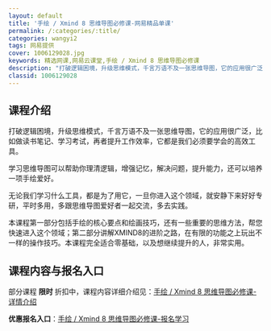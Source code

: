 ```yaml
---
layout: default
title: '手绘 / Xmind 8 思维导图必修课-网易精品单课'
permalink: /:categories/:title/
categories: wangyi2
tags: 网易提供
cover: 1006129028.jpg
keywords: 精选网课,网易云课堂,手绘 / Xmind 8 思维导图必修课
description: "打破逻辑困境，升级思维模式，千言万语不及一张思维导图，它的应用很广泛，比如做读书笔记、学习考试，再者提升工作效率，它都是我们必须要学会的高效工具。学习思维导图可以帮助你理清逻辑，增强记忆，解"
classid: 1006129028
---
```


## 课程介绍

打破逻辑困境，升级思维模式，千言万语不及一张思维导图，它的应用很广泛，比如做读书笔记、学习考试，再者提升工作效率，它都是我们必须要学会的高效工具。

学习思维导图可以帮助你理清逻辑，增强记忆，解决问题，提升能力，还可以培养一项手绘爱好。

无论我们学习什么工具，都是为了用它，一旦你进入这个领域，就安静下来好好专研，平时多用，多跟思维导图爱好者一起交流，多去实践。

本课程第一部分包括手绘的核心要点和绘画技巧，还有一些重要的思维方法，帮您快速进入这个领域；第二部分讲解XMIND8的进阶之路，在有限的功能之上玩出不一样的操作技巧。本课程完全适合零基础，以及想继续提升的人，非常实用。

## 课程内容与报名入口

部分课程 **限时** 折扣中，课程内容详细介绍见：[手绘 / Xmind 8 思维导图必修课-详情介绍](https://study.163.com/course/introduction/1006129028.htm?share=1&shareId=1025206652&utm_campaign=share&utm_medium=iphoneShare&utm_source=&utm_u=1025206652)

**优惠报名入口**：[手绘 / Xmind 8 思维导图必修课-报名学习](https://study.163.com/course/introduction/1006129028.htm?share=1&shareId=1025206652&utm_campaign=share&utm_medium=iphoneShare&utm_source=&utm_u=1025206652)

